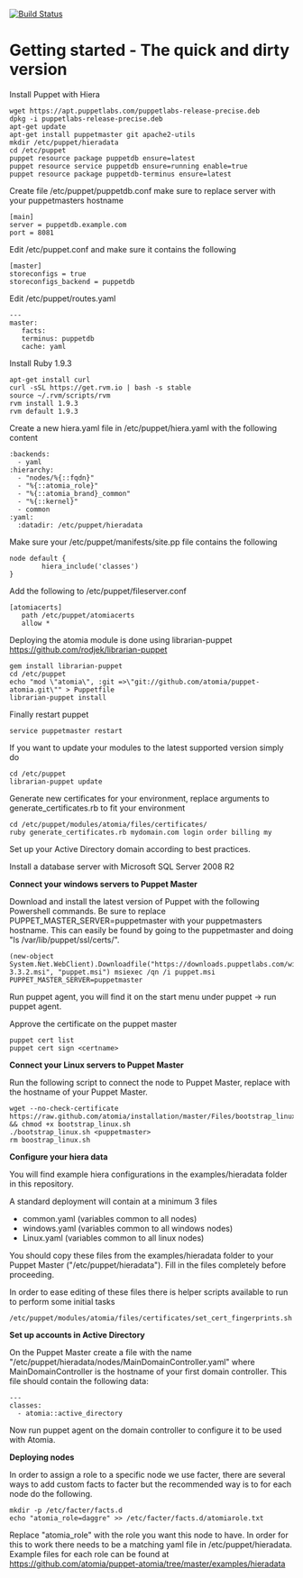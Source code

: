 [![Build Status](https://travis-ci.org/atomia/puppet-atomia.svg?branch=master)](https://travis-ci.org/atomia/puppet-atomia)

# Getting started - The quick and dirty version #

Install Puppet with Hiera

	wget https://apt.puppetlabs.com/puppetlabs-release-precise.deb
	dpkg -i puppetlabs-release-precise.deb
	apt-get update
	apt-get install puppetmaster git apache2-utils
	mkdir /etc/puppet/hieradata
    cd /etc/puppet
    puppet resource package puppetdb ensure=latest
    puppet resource service puppetdb ensure=running enable=true
    puppet resource package puppetdb-terminus ensure=latest
    
Create file /etc/puppet/puppetdb.conf make sure to replace server with your puppetmasters hostname

    [main]
    server = puppetdb.example.com
    port = 8081
    
Edit /etc/puppet.conf and make sure it contains the following
    
    [master]
    storeconfigs = true
    storeconfigs_backend = puppetdb
    
Edit /etc/puppet/routes.yaml

    ---
    master:
       facts:
       terminus: puppetdb
       cache: yaml
    
Install Ruby 1.9.3

    apt-get install curl
    curl -sSL https://get.rvm.io | bash -s stable
    source ~/.rvm/scripts/rvm
    rvm install 1.9.3
    rvm default 1.9.3

Create a new hiera.yaml file in /etc/puppet/hiera.yaml with the following content

	:backends:
	  - yaml
	:hierarchy:
	  - "nodes/%{::fqdn}"
	  - "%{::atomia_role}"
	  - "%{::atomia_brand}_common"
	  - "%{::kernel}"
	  - common
	:yaml:
	  :datadir: /etc/puppet/hieradata

Make sure your /etc/puppet/manifests/site.pp file contains the following

	node default {
	        hiera_include('classes')
	}

Add the following to /etc/puppet/fileserver.conf

	[atomiacerts]
 	   path /etc/puppet/atomiacerts
  	   allow *

Deploying the atomia module is done using librarian-puppet https://github.com/rodjek/librarian-puppet

	gem install librarian-puppet
	cd /etc/puppet
	echo "mod \"atomia\", :git =>\"git://github.com/atomia/puppet-atomia.git\"" > Puppetfile
	librarian-puppet install 
    
Finally restart puppet

    service puppetmaster restart
	
If you want to update your modules to the latest supported version simply do

	cd /etc/puppet
	librarian-puppet update

Generate new certificates for your environment, replace arguments to generate_certificates.rb to fit your environment

	cd /etc/puppet/modules/atomia/files/certificates/
	ruby generate_certificates.rb mydomain.com login order billing my

Set up your Active Directory domain according to best practices.

Install a database server with Microsoft SQL Server 2008 R2

**Connect your windows servers to Puppet Master**

Download and install the latest version of Puppet with the following Powershell commands. Be sure to replace PUPPET_MASTER_SERVER=puppetmaster with your puppetmasters hostname. This can easily be found by going to the puppetmaster and doing "ls /var/lib/puppet/ssl/certs/".

	(new-object System.Net.WebClient).Downloadfile("https://downloads.puppetlabs.com/windows/puppet-3.3.2.msi", "puppet.msi") msiexec /qn /i puppet.msi PUPPET_MASTER_SERVER=puppetmaster

Run puppet agent, you will find it on the start menu under puppet -> run puppet agent.

Approve the certificate on the puppet master

	puppet cert list
	puppet cert sign <certname>
    
**Connect your Linux servers to Puppet Master**

Run the following script to connect the node to Puppet Master, replace <puppetmaster> with the hostname of your Puppet Master.

	wget --no-check-certificate https://raw.github.com/atomia/installation/master/Files/bootstrap_linux.sh && chmod +x bootstrap_linux.sh
	./bootstrap_linux.sh <puppetmaster>
	rm boostrap_linux.sh

**Configure your hiera data**

You will find example hiera configurations in the examples/hieradata folder in this repository. 

A standard deployment will contain at a minimum 3 files

- common.yaml (variables common to all nodes)
- windows.yaml (variables common to all windows nodes)
- Linux.yaml (variables common to all linux nodes)

You should copy these files from the examples/hieradata folder to your Puppet Master ("/etc/puppet/hieradata"). Fill in the files completely before proceeding.

In order to ease editing of these files there is helper scripts available to run to perform some initial tasks

	/etc/puppet/modules/atomia/files/certificates/set_cert_fingerprints.sh

**Set up accounts in Active Directory**

On the Puppet Master create a file with the name "/etc/puppet/hieradata/nodes/MainDomainController.yaml" where MainDomainController is the hostname of your first domain controller. This file should contain the following data:

    ---
    classes:
      - atomia::active_directory

Now run puppet agent on the domain controller to configure it to be used with Atomia.

**Deploying nodes**

In order to assign a role to a specific node we use facter, there are several ways to add custom facts to facter but the recommended way is to for each node do the following.

	mkdir -p /etc/facter/facts.d
	echo "atomia_role=daggre" >> /etc/facter/facts.d/atomiarole.txt

Replace "atomia_role" with the role you want this node to have. In order for this to work there needs to be a matching yaml file in /etc/puppet/hieradata. Example files for each role can be found at https://github.com/atomia/puppet-atomia/tree/master/examples/hieradata

